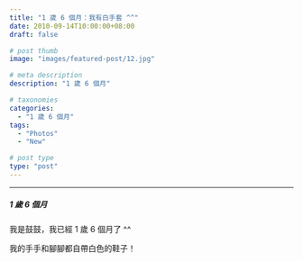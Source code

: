 ```yaml
---
title: "1 歲 6 個月：我有白手套 ^^"
date: 2010-09-14T10:00:00+08:00
draft: false

# post thumb
image: "images/featured-post/12.jpg"

# meta description
description: "1 歲 6 個月"

# taxonomies
categories:
  - "1 歲 6 個月"
tags:
  - "Photos"
  - "New"

# post type
type: "post"
---
```


<hr>

##### 1 歲 6 個月

我是鼓鼓，我已經 1 歲 6 個月了 ^^

我的手手和腳腳都自帶白色的鞋子！